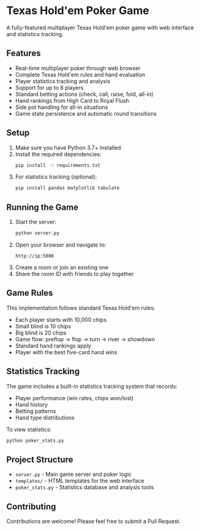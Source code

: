 # Texas Hold'em Poker Game

A fully-featured multiplayer Texas Hold'em poker game with web interface and statistics tracking.

## Features

- Real-time multiplayer poker through web browser
- Complete Texas Hold'em rules and hand evaluation
- Player statistics tracking and analysis
- Support for up to 8 players
- Standard betting actions (check, call, raise, fold, all-in)
- Hand rankings from High Card to Royal Flush
- Side pot handling for all-in situations
- Game state persistence and automatic round transitions

## Setup

1. Make sure you have Python 3.7+ installed
2. Install the required dependencies:
   ```bash
   pip install -r requirements.txt
   ```
3. For statistics tracking (optional):
   ```bash
   pip install pandas matplotlib tabulate
   ```

## Running the Game

1. Start the server:
   ```bash
   python server.py
   ```
2. Open your browser and navigate to:
   ```
   http://ip:5000
   ```
3. Create a room or join an existing one
4. Share the room ID with friends to play together

## Game Rules

This implementation follows standard Texas Hold'em rules:
- Each player starts with 10,000 chips
- Small blind is 10 chips
- Big blind is 20 chips
- Game flow: preflop → flop → turn → river → showdown
- Standard hand rankings apply
- Player with the best five-card hand wins

## Statistics Tracking

The game includes a built-in statistics tracking system that records:
- Player performance (win rates, chips won/lost)
- Hand history
- Betting patterns
- Hand type distributions

To view statistics:
```bash
python poker_stats.py
```

## Project Structure

- `server.py` - Main game server and poker logic
- `templates/` - HTML templates for the web interface
- `poker_stats.py` - Statistics database and analysis tools

## Contributing

Contributions are welcome! Please feel free to submit a Pull Request. 
